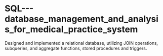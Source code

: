 # SQL---database_management_and_analysis_for_medical_practice_system

Designed and implemented a relational database, utilizing JOIN operations, subqueries, and aggregate functions, stored procedures and triggers.
